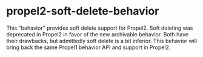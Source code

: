 # propel2-soft-delete-behavior

This "behavior" provides soft delete support for Propel2.  Soft deleting was deprecated in Propel2 in favor of the new archivable behavior.  Both have their drawbacks, but admittedly soft delete is a bit inferior.  This behavior will bring back the same Propel1 behavior API and support in Propel2.
